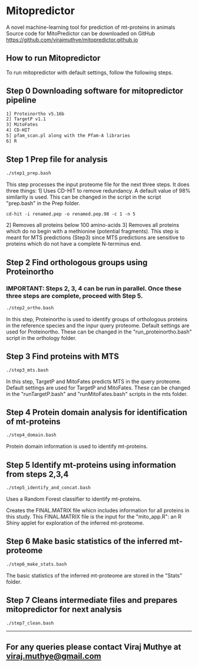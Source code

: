 # Mitopredictor 
A novel machine-learning tool for prediction of mt-proteins in animals
Source code for MitoPredictor can be downloaded on GitHub https://github.com/virajmuthye/mitopredictor.github.io

## How to run Mitopredictor

To run mitopredictor with default settings, follow the following steps.

## Step 0 Downloading software for mitopredictor pipeline
```markdown
1] Proteinortho v5.16b
2] TargetP v1.1
3] MitoFates
4] CD-HIT
5] pfam_scan.pl along with the Pfam-A libraries
6] R
```

## Step 1 Prep file for analysis
```markdown
./step1_prep.bash
```
This step processes the input proteome file for the next three steps. 
It does three things:
1] Uses CD-HIT to remove redundancy. A default value of 98% similarity is used.
This can be changed in the script in the script "prep.bash" in the Prep folder.

```markdown
cd-hit -i renamed.pep -o renamed.pep.98 -c 1 -n 5
```


2] Removes all proteins below 100 amino-acids
3] Removes all proteins which do no begin with a methionine (potential fragments). This step is meant for MTS predictions (Step3) since MTS predictions are sensitive to proteins which do not have a complete N-terminus end.

## Step 2 Find orthologous groups using Proteinortho
### IMPORTANT: Steps 2, 3, 4 can be run in parallel. Once these three steps are complete, proceed with Step 5.

```markdown
./step2_ortho.bash
```

In this step, Proteinortho is used to identify groups of orthologous proteins in the reference species and the inpur query proteome.
Default settings are used for Proteinortho. These can be changed in the "run_proteinortho.bash" script in the orthology folder.

## Step 3 Find proteins with MTS
```markdown
./step3_mts.bash
```

In this step, TargetP and MitoFates predicts MTS in the query proteome.
Default settings are used for TargetP and MitoFates. These can be changed in the "runTargetP.bash" and "runMitoFates.bash" scripts in the mts folder.


## Step 4 Protein domain analysis for identification of mt-proteins
```markdown
./step4_domain.bash
```
Protein domain information is used to identify mt-proteins.


## Step 5 Identify mt-proteins using information from steps 2,3,4
```markdown
./step5_identify_and_concat.bash
```

Uses a Random Forest classifier to identify mt-proteins.

Creates the FINAL.MATRIX file whicn includes information for all proteins in this study.
This FINAL.MATRIX file is the input for the "mito_app.R": an R Shiny applet for exploration of the inferred mt-proteome.

## Step 6 Make basic statistics of the inferred mt-proteome
```markdown
./step6_make_stats.bash
```

The basic statistics of the inferred mt-proteome are stored in the "Stats" folder.

## Step 7 Cleans intermediate files and prepares mitopredictor for next analysis
```markdown
./step7_clean.bash
```

---------------------------------------------------------------------
For any queries please contact Viraj Muthye at viraj.muthye@gmail.com
---------------------------------------------------------------------




